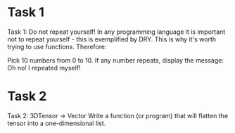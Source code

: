 # Task 1

Task 1: Do not repeat yourself!
In any programming language it is important not to repeat yourself - this is exemplified by DRY.
This is why it's worth trying to use functions. Therefore:

Pick 10 numbers from 0 to 10. If any number repeats, display the message: Oh no! I repeated myself!

# Task 2

Task 2: 3DTensor -> Vector
Write a function (or program) that will flatten the tensor into a one-dimensional list.